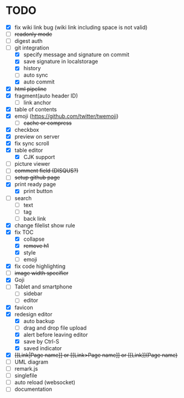 TODO
====
* [x] fix wiki link bug (wiki link including space is not valid)
* [ ] ~~readonly mode~~
* [ ] digest auth
* [ ] git integration
  - [x] specify message and signature on commit
  - [x] save signature in localstorage
  - [x] history
  - [ ] auto sync
  - [x] auto commit
* [x] ~~html pipeline~~
* [x] fragment(auto header ID)
  - [ ] link anchor
* [x] table of contents
* [x] emoji (https://github.com/twitter/twemoji)
  - [ ] ~~cache or compress~~
* [x] checkbox
* [x] preview on server
* [x] fix sync scroll
* [x] table editor
  - [x] CJK support
* [ ] picture viewer
* [ ] ~~comment field (DISQUS?)~~
* [ ] ~~setup github page~~
* [x] print ready page
  - [x] print button
* [ ] search
  - [ ] text
  - [ ] tag
  - [ ] back link
* [x] change filelist show rule
* [x] fix TOC
    - [x] collapse
    - [x] ~~remove h1~~
    - [x] style
    - [ ] emoji
* [x] fix code highlighting
* [ ] ~~image width specifier~~
* [x] Goji
* [ ] Tablet and smartphone
  - [ ] sidebar
  - [ ] editor
* [x] favicon
* [x] redesign editor
  - [x] auto backup
  - [ ] drag and drop file upload
  - [x] alert before leaving editor
  - [x] save by Ctrl-S
  - [x] saved indicator
* [x] ~~[[Link|Page name]] or [[Link>Page name]] or [[Link]](Page name)~~
* [ ] UML diagram
* [ ] remark.js
* [ ] singlefile
* [ ] auto reload (websocket)
* [ ] documentation
